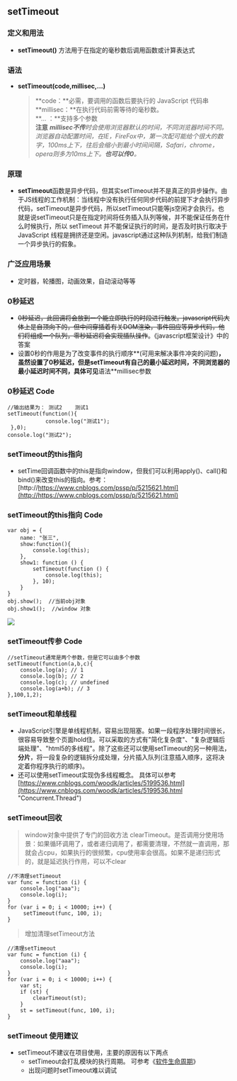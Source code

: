 ## setTimeout 
### 定义和用法
* **setTimeout()** 方法用于在指定的毫秒数后调用函数或计算表达式
### 语法
* **setTimeout(code,millisec,...)**
	> **code：**必需，要调用的函数后要执行的 JavaScript 代码串   
	> **millisec：**在执行代码前需等待的毫秒数。  
	> **... ：**支持多个参数  
	> **注意** _**millisec不传**时会使用浏览器默认的时间，不同浏览器时间不同。浏览器自动配置时间，在IE，FireFox中，第一次配可能给个很大的数字，100ms上下，往后会缩小到最小时间间隔，Safari，chrome，opera则多为10ms上下。**也可以传0**。_
### 原理
* **setTimeout**函数是异步代码，但其实setTimeout并不是真正的异步操作。由于JS线程的工作机制：当线程中没有执行任何同步代码的前提下才会执行异步代码，setTimeout是异步代码，所以setTimeout只能等js空闲才会执行。也就是说setTimeout只是在指定时间将任务插入队列等候，并不能保证任务在什么时候执行，所以 setTimeout 并不能保证执行的时间，是否及时执行取决于 JavaScript 线程是拥挤还是空闲。javascript通过这种队列机制，给我们制造一个异步执行的假象。
### 广泛应用场景
* 定时器，轮播图，动画效果，自动滚动等等
### 0秒延迟
* <del>0秒延迟，此回调将会放到一个能立即执行的时段进行触发。javascript代码大体上是自顶向下的，但中间穿插着有关DOM渲染，事件回应等异步代码，他们将组成一个队列，零秒延迟将会实现插队操作</del>。《javascript框架设计》中的答案
* 设置0秒的作用是为了改变事件的执行顺序**(可用来解决事件冲突的问题)**，虽然设置了0秒延迟，但是setTimeout有自己的最小延迟时间，不同浏览器的最小延迟时间不同，具体可见**语法**millisec参数
### 0秒延迟 Code

	//输出结果为： 测试2    测试1
	setTimeout(function(){
                console.log("测试1");
     },0);
	console.log("测试2");

### setTimeout的this指向
* setTime回调函数中的this是指向window，但我们可以利用apply()、call()和bind()来改变this的指向。参考： [http://https://www.cnblogs.com/pssp/p/5215621.html](http://https://www.cnblogs.com/pssp/p/5215621.html)
### setTimeout的this指向 Code
	var obj = {
		name: "张三",
        show:function(){
            console.log(this);
        },
        show1: function () {
            setTimeout(function () {
                console.log(this);
            }, 10);
        }
    }
    obj.show();  //当前obj对象
    obj.show1();  //window 对象

![](https://i.imgur.com/OKFeh8w.png)
### setTimeout传参 Code 
	//setTimeout通常是两个参数，但是它可以由多个参数
	setTimeout(function(a,b,c){
        console.log(a); // 1
        console.log(b); // 2
        console.log(c); // undefined
        console.log(a+b); // 3
    },100,1,2);



### setTimeout和单线程 
* JavaScript引擎是单线程机制，容易出现阻塞。如果一段程序处理时间很长，很容易导致整个页面hold住。可以采取的方式有"简化复杂度"、"复杂逻辑后端处理"、"html5的多线程"。除了这些还可以使用setTimeout的另一种用法，**分片**，将一段复杂的逻辑拆分成处理，分片插入队列(注意插入顺序，这将决定着你程序执行的顺序)。
* 还可以使用setTimeout实现伪多线程概念。 具体可以参考[https://www.cnblogs.com/woodk/articles/5199536.html](https://www.cnblogs.com/woodk/articles/5199536.html "Concurrent.Thread")

### setTimeout回收
> window对象中提供了专门的回收方法 clearTimeout。是否调用分使用场景：如果循环调用了，或者递归调用了，都需要清理，不然就一直调用，那就会占cpu，如果执行的很频繁，cpu使用率会很高。如果不是递归形式的，就是延迟执行作用，可以不clear

	//不清理setTimeout
    var func = function (i) {
        console.log("aaa");
        console.log(i);
    }
    for (var i = 0; i < 10000; i++) {
         setTimeout(func, 100, i);
    }

> 增加清理setTimeout方法

	//清理setTimeout
	var func = function (i) {
        console.log("aaa");
        console.log(i);
    }
    for (var i = 0; i < 10000; i++) {
        var st;
        if (st) {
            clearTimeout(st);
        }
        st = setTimeout(func, 100, i);
    }

### setTimeout 使用建议
* setTimeout不建议在项目使用，主要的原因有以下两点
	* setTimeout会打乱模块的执行周期。 可参考《[软件生命周期](http://tangguangyao.github.io/2015/10/27/%E5%85%B3%E4%BA%8E%E7%94%9F%E5%91%BD%E5%91%A8%E6%9C%9F/)》
	* 出现问题时setTimeout难以调试